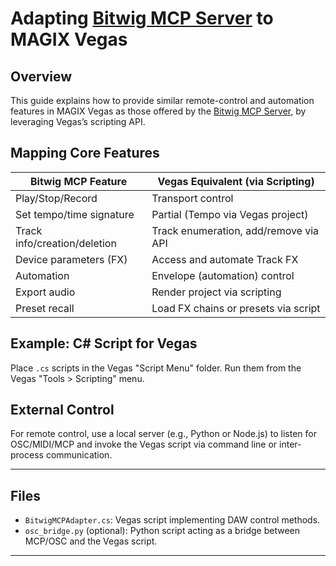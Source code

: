 # Adapting [Bitwig MCP Server](https://github.com/WeModulate/bitwig-mcp-server#readme) to MAGIX Vegas

## Overview

This guide explains how to provide similar remote-control and automation features in MAGIX Vegas as those offered by the [Bitwig MCP Server](https://github.com/WeModulate/bitwig-mcp-server#readme), by leveraging Vegas’s scripting API.

## Mapping Core Features

| Bitwig MCP Feature              | Vegas Equivalent (via Scripting)          |
|---------------------------------|-------------------------------------------|
| Play/Stop/Record                | Transport control                         |
| Set tempo/time signature        | Partial (Tempo via Vegas project)         |
| Track info/creation/deletion    | Track enumeration, add/remove via API     |
| Device parameters (FX)          | Access and automate Track FX              |
| Automation                     | Envelope (automation) control             |
| Export audio                    | Render project via scripting              |
| Preset recall                   | Load FX chains or presets via script      |

## Example: C# Script for Vegas

Place `.cs` scripts in the Vegas "Script Menu" folder. Run them from the Vegas "Tools > Scripting" menu.

## External Control

For remote control, use a local server (e.g., Python or Node.js) to listen for OSC/MIDI/MCP and invoke the Vegas script via command line or inter-process communication.

---

## Files

- `BitwigMCPAdapter.cs`: Vegas script implementing DAW control methods.
- `osc_bridge.py` (optional): Python script acting as a bridge between MCP/OSC and the Vegas script.

---
